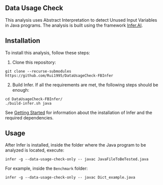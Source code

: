 ## Data Usage Check

This analysis uses Abstract Interpretation to detect Unused Input Variables in Java programs.
The analysis is built using the framework [Infer.AI](http://fbinfer.com).

## Installation
To install this analysis, follow these steps:

1. Clone this repository:

`git clone --recurse-submodules https://github.com/Rui1995/DataUsageCheck-FBInfer`

2. Build Infer. If all the requirements are met, the following steps should be enough:

```
cd DataUsageCheck-FBInfer/
./build-infer.sh java
```

See [Getting Started](http://fbinfer.com/docs/getting-started) for information about the installation of Infer and the required dependencies.


## Usage
After Infer is installed, inside the folder where the Java program to be analyzed is located, execute:

`infer -g --data-usage-check-only -- javac JavaFileToBeTested.java`

For example, inside the `Benchmark` folder: 

`infer -g --data-usage-check-only -- javac Dict_example.java`
